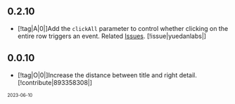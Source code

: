 ## 0.2.10

- [!tag|A|0|]Add the `clickAll` parameter to control whether clicking on the entire row triggers an event. Related [Issues](https://github.com/dufu1991/stdf/issues/7). [!issue|yuedanlabs|]

## 0.0.10

- [!tag|O|0|]Increase the distance between title and right detail. [!contribute|893358308|]

<font size=1>2023-06-10</font>
